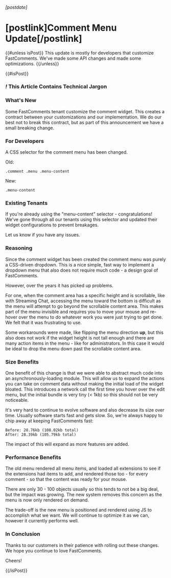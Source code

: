 ###### [postdate]
# [postlink]Comment Menu Update[/postlink]

{{#unless isPost}}
This update is mostly for developers that customize FastComments. We've made some API changes and made some optimizations.
{{/unless}}

{{#isPost}}

### <i class="circle">!</i> This Article Contains Technical Jargon

### What's New

Some FastComments tenant customize the comment widget. This creates a contract
between your customizations and our implementation. We do our best not to break this
contract, but as part of this announcement we have a small breaking change.

### For Developers

A CSS selector for the comment menu has been changed.

Old:

    .comment .menu .menu-content

New:

    .menu-content

### Existing Tenants

If you're already using the "menu-content" selector - congratulations! We've gone through all our
tenants using this selector and updated their widget configurations to prevent breakages.

Let us know if you have any issues.

### Reasoning

Since the comment widget has been created the comment menu was purely a CSS-driven dropdown. This
is a nice simple, fast way to implement a dropdown menu that also does not require much code - a design
goal of FastComments.

However, over the years it has picked up problems.

For one, when the comment area has a specific height and is scrollable, like with Streaming Chat,
accessing the menu toward the bottom is difficult as the menu will attempt to go beyond
the scrollable content area. This makes part of the menu invisible and requires you to
move your mouse and re-hover over the menu to do whatever work you were just trying to get done. We felt
that it was frustrating to use.

Some workarounds were made, like flipping the menu direction **up**,
but this also does not work if the widget height is not tall enough and there are many action
items in the menu - like for administrators. In this case it would be ideal to drop the menu down
past the scrollable content area.

### Size Benefits

One benefit of this change is that we were able to abstract much code into an asynchronously-loading
module. This will allow us to expand the actions you can take on comment data without making
the initial load of the widget bloated. This introduces a network call the first time you hover
over the edit menu, but the initial bundle is very tiny (< 1kb) so this should not be very noticeable.

It's very hard to continue to evolve software and also decrease its size over time. Usually software
starts fast and gets slow. So, we're always happy to chip away at keeping FastComments fast:

    Before: 28.76kb (108.02kb total)
    After: 28.39kb (105.79kb total)

The impact of this will expand as more features are added.

### Performance Benefits

The old menu rendered all menu items, and loaded all extensions to see if the extensions
had items to add, and rendered those too - for every comment - so that the content was ready for your mouse.

There are only 30 - 100 objects usually so this tends to not be a big deal, but the impact was growing. The new system removes this concern
as the menu is now only rendered on demand.

The trade-off is the new menu is positioned and rendered using JS to accomplish what we want. We will
continue to optimize it as we can, however it currently performs well.

### In Conclusion

Thanks to our customers in their patience with rolling out these changes. We hope you
continue to love FastComments.

Cheers!

{{/isPost}}
